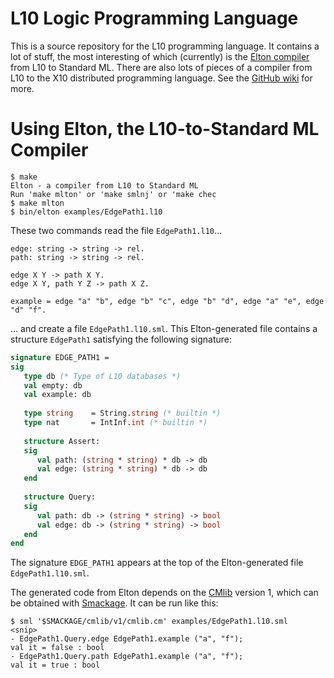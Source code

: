 L10 Logic Programming Language
==============================

This is a source repository for the L10 programming language. It contains a lot
of stuff, the most interesting of which (currently) is the 
[Elton compiler](https://github.com/robsimmons/l10/wiki/Elton-compiler)
from L10 to Standard ML. There are also lots of pieces of a compiler from L10 
to the X10 distributed programming language. See the 
[GitHub wiki](https://github.com/robsimmons/l10/wiki) for more.

# Using Elton, the L10-to-Standard ML Compiler

```code
$ make 
Elton - a compiler from L10 to Standard ML
Run 'make mlton' or 'make smlnj' or 'make chec
$ make mlton
$ bin/elton examples/EdgePath1.l10
```

These two commands read the file `EdgePath1.l10`...

```l10
edge: string -> string -> rel.
path: string -> string -> rel.

edge X Y -> path X Y.
edge X Y, path Y Z -> path X Z.

example = edge "a" "b", edge "b" "c", edge "b" "d", edge "a" "e", edge "d" "f".
```

... and create a file `EdgePath1.l10.sml`. This Elton-generated file
contains a structure `EdgePath1` satisfying the following signature:

```sml
signature EDGE_PATH1 =
sig
   type db (* Type of L10 databases *)
   val empty: db
   val example: db
   
   type string    = String.string (* builtin *)
   type nat       = IntInf.int (* builtin *)
   
   structure Assert:
   sig
      val path: (string * string) * db -> db
      val edge: (string * string) * db -> db
   end
   
   structure Query:
   sig
      val path: db -> (string * string) -> bool
      val edge: db -> (string * string) -> bool
   end
end
```

The signature `EDGE_PATH1` appears at the top of the Elton-generated file
`EdgePath1.l10.sml`.

The generated code from Elton depends on the 
[CMlib](https://github.com/standardml/cmlib) version 1, which can be obtained
with [Smackage](https://github.com/standardml/smackage). It can be run like 
this:

```code
$ sml '$SMACKAGE/cmlib/v1/cmlib.cm' examples/EdgePath1.l10.sml
<snip>
- EdgePath1.Query.edge EdgePath1.example ("a", "f");
val it = false : bool
- EdgePath1.Query.path EdgePath1.example ("a", "f");
val it = true : bool
```

